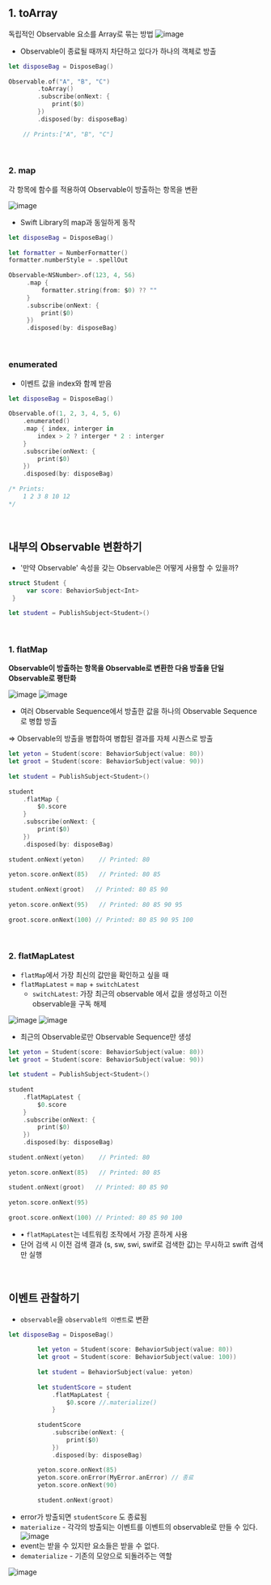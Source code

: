 ## **1. toArray**

독립적인 Observable 요소를 Array로 묶는 방법
![image](https://user-images.githubusercontent.com/102353787/217702601-ff596024-b411-4fb5-bbe1-24ad4cb68e76.png)
- Observable이 종료될 때까지 차단하고 있다가 하나의 객체로 방출

```swift
let disposeBag = DisposeBag()
 	
Observable.of("A", "B", "C")
 		.toArray()
 		.subscribe(onNext: {
 			print($0)
 		})
 		.disposed(by: disposeBag)
 		
 	// Prints:["A", "B", "C"]
```
<br>

### **2. map**

각 항목에 함수를 적용하여 Observable이 방출하는 항목을 변환

![image](https://user-images.githubusercontent.com/102353787/217702711-a2d93860-f62c-4c4b-8bee-20973a3b6b29.png)
- Swift Library의 map과 동일하게 동작

```swift
let disposeBag = DisposeBag()
     
let formatter = NumberFormatter()
formatter.numberStyle = .spellOut
     
Observable<NSNumber>.of(123, 4, 56)
     .map {
         formatter.string(from: $0) ?? ""
     }
     .subscribe(onNext: {
         print($0)
     })
     .disposed(by: disposeBag)
```
<br>

### **enumerated**

- 이벤트 값을 index와 함께 받음

```swift
let disposeBag = DisposeBag()
     
Observable.of(1, 2, 3, 4, 5, 6)
	.enumerated()
	.map { index, interger in
		index > 2 ? interger * 2 : interger
	}
	.subscribe(onNext: {
		print($0)
	})
	.disposed(by: disposeBag)
         
/* Prints:
	1 2 3 8 10 12
*/
```
<br>

## **내부의 Observable 변환하기**

- '만약 Observable' 속성을 갖는 Observable은 어떻게 사용할 수 있을까?

```swift
struct Student {
     var score: BehaviorSubject<Int>
 }

let student = PublishSubject<Student>()
```
<br>

### **1. flatMap**

****Observable이 방출하는 항목을 Observable로 변환한 다음 방출을 단일 Observable로 평탄화****

![image](https://user-images.githubusercontent.com/102353787/217703212-0cdba247-c79a-4fc7-a0d1-fb45357dc95c.png)
![image](https://user-images.githubusercontent.com/102353787/217702860-8214e1fe-5fab-47c7-9858-92095de8637b.png)
- 여러 Observable Sequence에서 방출한 값을 하나의 Observable Sequence로 병합 방출

 ⇒ Observable의 방출을 병합하여 병합된 결과를 자체 시퀀스로 방출

```swift
let yeton = Student(score: BehaviorSubject(value: 80))
let groot = Student(score: BehaviorSubject(value: 90))
     
let student = PublishSubject<Student>()
     
student
	.flatMap {
		$0.score
	}
	.subscribe(onNext: {
		print($0)
	})
	.disposed(by: disposeBag)
     
student.onNext(yeton)    // Printed: 80
     
yeton.score.onNext(85)   // Printed: 80 85
     
student.onNext(groot)   // Printed: 80 85 90
     
yeton.score.onNext(95)   // Printed: 80 85 90 95
     
groot.score.onNext(100) // Printed: 80 85 90 95 100
```
<br>

### **2. flatMapLatest**

- `flatMap`에서 가장 최신의 값만을 확인하고 싶을 때
- `flatMapLatest` = `map` + `switchLatest`
    - `switchLatest`: 가장 최근의 observable 에서 값을 생성하고 이전 observable을 구독 해제

![image](https://user-images.githubusercontent.com/102353787/217703047-c6ec9582-ded7-4cb1-912d-fc83b97eb7b1.png)
![image](https://user-images.githubusercontent.com/102353787/217703294-3accb553-c816-4e48-82f2-d42f96d8d679.png)
- 최근의 Observable로만 Observable Sequence만 생성

```swift
let yeton = Student(score: BehaviorSubject(value: 80))
let groot = Student(score: BehaviorSubject(value: 90))
    
let student = PublishSubject<Student>()
     
student
	.flatMapLatest {
		$0.score
	}
	.subscribe(onNext: {
		print($0)
	})
	.disposed(by: disposeBag)
     
student.onNext(yeton)    // Printed: 80
     
yeton.score.onNext(85)   // Printed: 80 85
     
student.onNext(groot)   // Printed: 80 85 90
     
yeton.score.onNext(95)   
     
groot.score.onNext(100) // Printed: 80 85 90 100
```

- • `flatMapLatest`는 네트워킹 조작에서 가장 흔하게 사용
- 단어 검색 시 이전 검색 결과 (s, sw, swi, swif로 검색한 값)는 무시하고 swift 검색만 실행
<br>

## **이벤트 관찰하기**

- `observable`을 `observable의 이벤트`로 변환

```swift
let disposeBag = DisposeBag()
        
        let yeton = Student(score: BehaviorSubject(value: 80))
        let groot = Student(score: BehaviorSubject(value: 100))
        
        let student = BehaviorSubject(value: yeton)
        
        let studentScore = student
            .flatMapLatest {
                $0.score //.materialize()
            }
        
        studentScore
            .subscribe(onNext: {
                print($0)
            })
            .disposed(by: disposeBag)
        
        yeton.score.onNext(85)
        yeton.score.onError(MyError.anError) // 종료
        yeton.score.onNext(90)
        
        student.onNext(groot)
```

- error가 방출되면 `studentScore` 도 종료됨
- `materialize` - 각각의 방출되는 이벤트를 이벤트의 observable로 만들 수 있다.
![image](https://user-images.githubusercontent.com/102353787/217703402-f957f397-a550-49a9-8c0f-8a677d5c16d4.png)
- event는 받을 수 있지만 요소들은 받을 수 없다.
- `dematerialize` - 기존의 모양으로 되돌려주는 역할

![image](https://user-images.githubusercontent.com/102353787/217703426-16cd2c7d-19f4-4ac3-8e53-a88ab21dc5fd.png)
      
